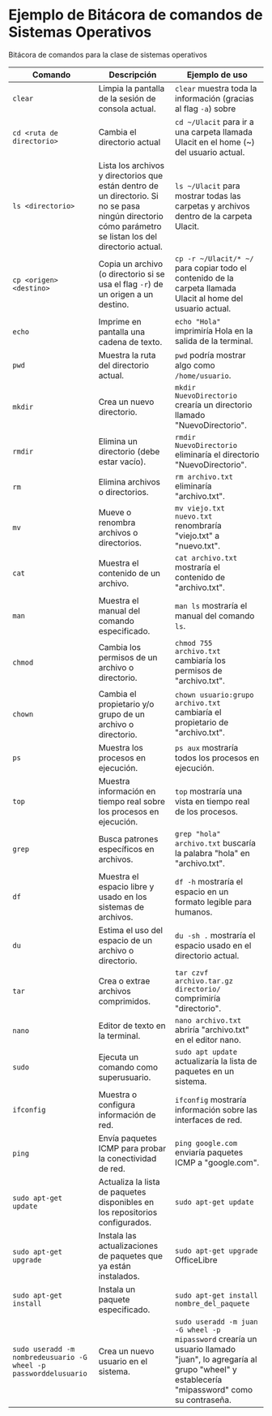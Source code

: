 
# Ejemplo de Bitácora de comandos de Sistemas Operativos
Bitácora de comandos para la clase de sistemas operativos

| Comando | Descripción | Ejemplo de uso |
|--|--|--|
| `clear` | Limpia la pantalla de la sesión de consola actual. | `clear` muestra toda la información (gracias al flag `-a`) sobre 
| `cd <ruta de directorio>` | Cambia el directorio actual | `cd ~/Ulacit` para ir a una carpeta llamada Ulacit en el home (~) del usuario actual. |
| `ls <directorio>` | Lista los archivos y directorios que están dentro de un directorio. Si no se pasa ningún directorio cómo parámetro se listan los del directorio actual. | `ls ~/Ulacit` para mostrar todas las carpetas y archivos dentro de la carpeta Ulacit. |
| `cp <origen> <destino>` | Copia un archivo (o directorio si se usa el flag `-r`) de un origen a un destino. | `cp -r ~/Ulacit/* ~/` para copiar todo el contenido de la carpeta llamada Ulacit al home del usuario actual. |
| `echo`| Imprime en pantalla una cadena de texto. | `echo "Hola"` imprimiría Hola en la salida de la terminal. | cambiaría al directorio Documents. |
| `pwd`| Muestra la ruta del directorio actual. | `pwd` podría mostrar algo como `/home/usuario`. |
| `mkdir`| Crea un nuevo directorio. | `mkdir NuevoDirectorio` crearía un directorio llamado "NuevoDirectorio". |
| `rmdir`| Elimina un directorio (debe estar vacío). | `rmdir NuevoDirectorio` eliminaría el directorio "NuevoDirectorio". |
| `rm`| Elimina archivos o directorios.| `rm archivo.txt` eliminaría "archivo.txt".|
| `mv` | Mueve o renombra archivos o directorios. | `mv viejo.txt nuevo.txt` renombraría "viejo.txt" a "nuevo.txt". |
| `cat` | Muestra el contenido de un archivo. | `cat archivo.txt` mostraría el contenido de "archivo.txt". |
| `man` | Muestra el manual del comando especificado. | `man ls` mostraría el manual del comando `ls`. |
| `chmod` | Cambia los permisos de un archivo o directorio. | `chmod 755 archivo.txt` cambiaría los permisos de "archivo.txt".      |
| `chown` | Cambia el propietario y/o grupo de un archivo o directorio. | `chown usuario:grupo archivo.txt` cambiaría el propietario de "archivo.txt". |
| `ps` | Muestra los procesos en ejecución. | `ps aux` mostraría todos los procesos en ejecución. |
| `top` | Muestra información en tiempo real sobre los procesos en ejecución. | `top` mostraría una vista en tiempo real de los procesos. |
| `grep` | Busca patrones específicos en archivos. | `grep "hola" archivo.txt` buscaría la palabra "hola" en "archivo.txt". |
| `df` | Muestra el espacio libre y usado en los sistemas de archivos. | `df -h` mostraría el espacio en un formato legible para humanos. |
| `du` | Estima el uso del espacio de un archivo o directorio. | `du -sh .` mostraría el espacio usado en el directorio actual. |
| `tar` | Crea o extrae archivos comprimidos. | `tar czvf archivo.tar.gz directorio/` comprimiría "directorio". |
| `nano` | Editor de texto en la terminal. | `nano archivo.txt` abriría "archivo.txt" en el editor nano. |
| `sudo` | Ejecuta un comando como superusuario. | `sudo apt update` actualizaría la lista de paquetes en un sistema. |
| `ifconfig` | Muestra o configura información de red. | `ifconfig` mostraría información sobre las interfaces de red. |
| `ping` | Envía paquetes ICMP para probar la conectividad de red. | `ping google.com` enviaría paquetes ICMP a "google.com". |
| `sudo apt-get update` | Actualiza la lista de paquetes disponibles en los repositorios configurados.| `sudo apt-get update`|
| `sudo apt-get upgrade`| Instala las actualizaciones de paquetes que ya están instalados.| `sudo apt-get upgrade` OfficeLibre |
| `sudo apt-get install`| Instala un paquete especificado.| `sudo apt-get install nombre_del_paquete` |
| `sudo useradd -m nombredeusuario -G wheel -p passworddelusuario` | Crea un nuevo usuario en el sistema. | `sudo useradd -m juan -G wheel -p mipassword` crearía un usuario llamado "juan", lo agregaría al grupo "wheel" y establecería "mipassword" como su contraseña. |
